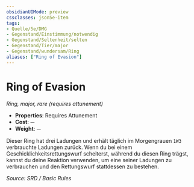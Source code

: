 ```yaml
---
obsidianUIMode: preview
cssclasses: json5e-item
tags:
- Quelle/5e/DMG
- Gegenstand/Einstimmung/notwendig
- Gegenstand/Seltenheit/selten
- Gegenstand/Tier/major
- Gegenstand/wundersam/Ring
aliases: ["Ring of Evasion"]
---
```

# Ring of Evasion
*Ring, major, rare (requires attunement)*  

- **Properties**: Requires Attunement
- **Cost**: ⏤
- **Weight**: ⏤

Dieser Ring hat drei Ladungen und erhält täglich im Morgengrauen `1W3` verbrauchte Ladungen zurück. Wenn du bei einem Geschicklichkeitsrettungswurf scheiterst, während du diesen Ring trägst, kannst du deine Reaktion verwenden, um eine seiner Ladungen zu verbrauchen und den Rettungswurf stattdessen zu bestehen.

*Source: SRD / Basic Rules*